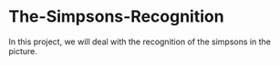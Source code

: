 # The-Simpsons-Recognition
In this project, we will deal with the recognition of the simpsons in the picture.
